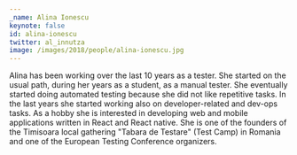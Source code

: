 ```yaml
---
_name: Alina Ionescu
keynote: false
id: alina-ionescu
twitter: al_innutza
image: /images/2018/people/alina-ionescu.jpg
---
```


Alina has been working over the last 10 years as a tester. She started on the usual path, during her years as a student, as a manual tester. She eventually started doing automated testing because she did not like repetitive tasks. In the last years she started working also on developer-related and dev-ops tasks. As a hobby she is interested in developing web and mobile applications written in React and React native.
She is one of the founders of the Timisoara local gathering "Tabara de Testare" (Test Camp) in Romania and one of the European Testing Conference organizers.
